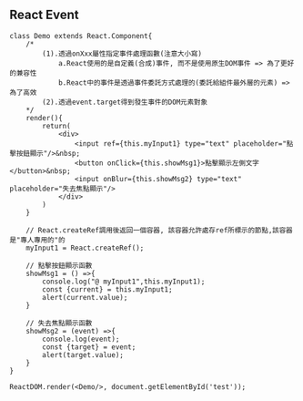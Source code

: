 ## React Event
	class Demo extends React.Component{
	    /*
	        (1).透過onXxx屬性指定事件處理函數(注意大小寫)
	            a.React使用的是自定義(合成)事件, 而不是使用原生DOM事件 => 為了更好的兼容性
	            b.React中的事件是透過事件委託方式處理的(委託給組件最外層的元素) => 為了高效
	        (2).透過event.target得到發生事件的DOM元素對象
	    */
	    render(){
	        return(
	            <div>
	                <input ref={this.myInput1} type="text" placeholder="點擊按鈕顯示"/>&nbsp;
	                <button onClick={this.showMsg1}>點擊顯示左側文字</button>&nbsp;
	                <input onBlur={this.showMsg2} type="text" placeholder="失去焦點顯示"/>
	            </div>
	        )
	    }
	
	    // React.createRef調用後返回一個容器, 該容器允許處存ref所標示的節點,該容器是"專人專用的"的 
	    myInput1 = React.createRef();
	
	    // 點擊按鈕顯示函數
	    showMsg1 = () =>{
	        console.log("@ myInput1",this.myInput1);
	        const {current} = this.myInput1;
	        alert(current.value);
	    }
	
	    // 失去焦點顯示函數
	    showMsg2 = (event) =>{
	        console.log(event);
	        const {target} = event;
	        alert(target.value);
	    }
	}
	
	ReactDOM.render(<Demo/>, document.getElementById('test'));